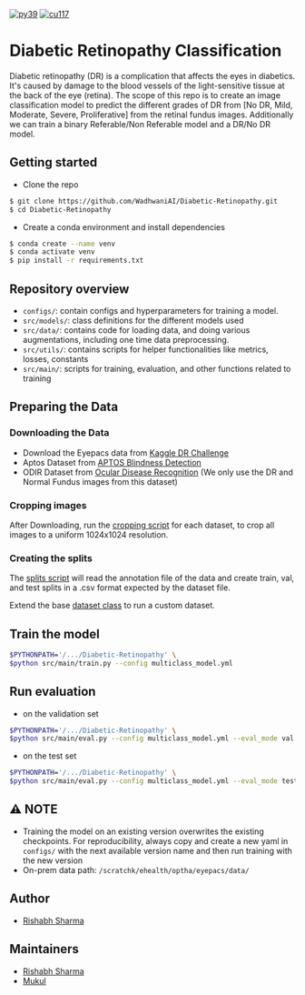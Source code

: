 [![py39](https://img.shields.io/badge/python-3.9-brightgreen.svg)](https://img.shields.io/badge/python-3.9-brightgreen.svg)
[![cu117](https://img.shields.io/badge/cuda-11.7-blue.svg)](https://img.shields.io/badge/cuda-11.7-blue.svg)

# Diabetic Retinopathy Classification
Diabetic retinopathy (DR) is a complication that affects the eyes in diabetics. It's caused by damage to the blood vessels of the light-sensitive tissue at the back of the eye (retina).
The scope of this repo is to create an image classification model to predict the different grades of DR from [No DR, Mild, Moderate, Severe, Proliferative] from the retinal fundus images. Additionally we can train a binary Referable/Non Referable model and a DR/No DR model.

## Getting started
- Clone the repo
```sh
$ git clone https://github.com/WadhwaniAI/Diabetic-Retinopathy.git
$ cd Diabetic-Retinopathy
```

- Create a conda environment and install dependencies
```sh
$ conda create --name venv
$ conda activate venv
$ pip install -r requirements.txt
```

## Repository overview
- `configs/`: contain configs and hyperparameters for training a model.
- `src/models/`: class definitions for the different models used
- `src/data/`: contains code for loading data, and doing various augmentations, including one time data preprocessing.
- `src/utils/`: contains scripts for helper functionalities like metrics, losses, constants
- `src/main/`: scripts for training, evaluation, and other functions related to training

## Preparing the Data
### Downloading the Data
- Download the Eyepacs data from [Kaggle DR Challenge](https://www.kaggle.com/competitions/diabetic-retinopathy-detection/data)
- Aptos Dataset from [APTOS Blindness Detection](https://www.kaggle.com/competitions/aptos2019-blindness-detection/data)
- ODIR Dataset from [Ocular Disease Recognition](https://www.kaggle.com/datasets/andrewmvd/ocular-disease-recognition-odir5k) (We only use the DR and Normal Fundus images from this dataset)

### Cropping images
After Downloading, run the [cropping script](src/data/processing/crop_images.py) for each dataset, to crop all images to a uniform 1024x1024 resolution.

### Creating the splits
The [splits script](src/data/processing/create_splits.py) will read the annotation file of the data and create train, val, and test splits in a .csv format expected by the dataset file. 

Extend the base [dataset class](src/data/datasets/base_dr_dataset.py) to run a custom dataset.

## Train the model
```sh
$PYTHONPATH='/.../Diabetic-Retinopathy' \
$python src/main/train.py --config multiclass_model.yml
```

## Run evaluation 
- on the validation set
```sh
$PYTHONPATH='/.../Diabetic-Retinopathy' \
$python src/main/eval.py --config multiclass_model.yml --eval_mode val
```

- on the test set
```sh
$PYTHONPATH='/.../Diabetic-Retinopathy' \
$python src/main/eval.py --config multiclass_model.yml --eval_mode test
```

## ⚠️ **NOTE**
- Training the model on an existing version overwrites the existing checkpoints. For reproducibility, always copy and create a new yaml in `configs/` with the next available version name and then run training with the new version
- On-prem data path: `/scratchk/ehealth/optha/eyepacs/data/`


## Author
- [Rishabh Sharma](https://github.com/rishabh-WIAI)

## Maintainers
- [Rishabh Sharma](https://github.com/rishabh-WIAI)
- [Mukul](https://github.com/mukul-wai)
